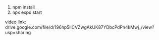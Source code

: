 1. npm install
2. npx expo start

video link: drive.google.com/file/d/196hp5lICVZwgAkUK87YDbcPdPn4kMwj_/view?usp=sharing
